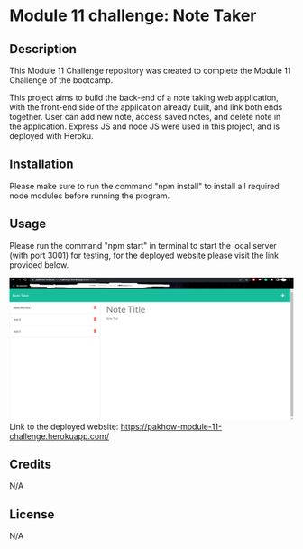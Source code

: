 # Module 11 challenge: Note Taker

## Description

This Module 11 Challenge repository was created to complete the Module 11 Challenge of the bootcamp.

This project aims to build the back-end of a note taking web application, with the front-end side of the application
already built, and link both ends together. User can add new note, access saved notes, and delete note in the application. 
Express JS and node JS were used in this project, and is deployed with Heroku.

## Installation

Please make sure to run the command "npm install" to install all required node modules before running the program. 

## Usage

Please run the command "npm start" in terminal to start the local server (with port 3001) for testing, for the deployed
website please visit the link provided below.

![screenshot of the finished website (./dist/index.html)](./screenshot.png)
Link to the deployed website: https://pakhow-module-11-challenge.herokuapp.com/

## Credits

N/A

## License

N/A

